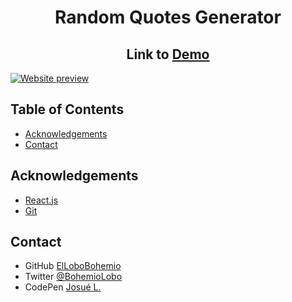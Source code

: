 <!-- Please update value in the {}  -->

<h1 align="center">Random Quotes Generator</h1>

<!-- 
<div align="center">
   Solution from <a href="https://platzi.com/p/Josue67/curso/1787-spa-javascript/diploma/detalle/" target="_blank">freeCodeCamp Front-End</a>.
</div> -->

<h2 align="center">Link to <a href="https://codepen.io/bohemiolobo/full/vYJYzNZ" target="_blank">Demo</a></h2>

<a href="https://codepen.io/bohemiolobo/full/vYJYzNZ" target="_blank"><img src="https://i.postimg.cc/6pDvg964/a.png" alt="Website preview"></a>

<!-- TABLE OF CONTENTS -->

## Table of Contents

- [Acknowledgements](#acknowledgements)
- [Contact](#contact)

## Acknowledgements

<!-- This section should list any articles or add-ons/plugins that helps you to complete the project. This is optional but it will help you in the future. For exmpale -->

<!-- - [Course](https://platzi.com/cursos/spa-javascript/) -->
- [React.js](https://es.reactjs.org/)
- [Git](https://git-scm.com/)

## Contact

- GitHub [ElLoboBohemio](https://{github.com/ElLoboBohemio})
- Twitter [@BohemioLobo](https://{twitter.com/BohemioLobo})
- CodePen [Josué L.](https://{codepen.io/bohemiolobo})
